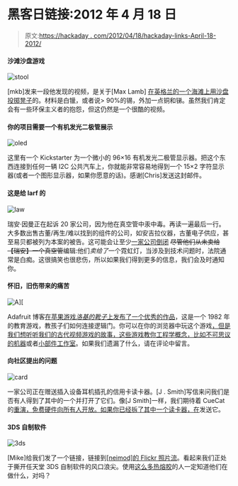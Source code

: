 # 黑客日链接:2012 年 4 月 18 日

> 原文:[https://hackaday . com/2012/04/18/hackaday-links-April-18-2012/](https://hackaday.com/2012/04/18/hackaday-links-april-18-2012/)

#### 沙滩沙盘游戏

![](../Images/7bdd0f964b53d283aac4f2cdd23fc4d4.png "stool")

[mkb]发来一段他发现的视频，是关于[Max Lamb] [在英格兰的一个海滩上用沙盘投掷凳子](http://vimeo.com/9498805)的。材料是白镴，或者说> 90%的锡，外加一点铜和锑。虽然我们肯定会有一些环保主义者的抱怨，但这仍然是一个很酷的视频。

#### 你的项目需要一个有机发光二极管展示

![](../Images/871fce52488839726d8b65945f3f85e7.png "oled")

这里有一个 Kickstarter 为一个微小的 96×16 有机发光二极管显示器。把这个东西连接到任何一辆 I2C 公共汽车上，你就能非常容易地得到一个 15×2 字符显示器(或者一个图形显示器，如果你愿意的话)。感谢[Chris]发送这封邮件。

#### 这是给 larf 的

![](../Images/87cf138437c0a2266bc06baababf0314.png "law")

瑞安·因曼正在起诉 20 家公司，因为他在真空管中汞中毒。再读一遍最后一行。大多数出售古董/再生/难以找到的组件的公司，如安吉拉仪器，古董电子供应，甚至易贝都被列为本案的被告。这可能会让至少[一家公司倒闭](http://www.cascadesurplus.com/lawsuit/) ~~尽管他们从未卖给【瑞安】一个真空管~~编辑:他们*卖给了*一个霓虹灯，当涉及到技术问题时，法院通常是白痴。这很搞笑也很悲伤，所以如果我们得到更多的信息，我们会及时通知你。

#### 怀旧，旧伤带来的痛苦

![](../Images/a4994c5830f7c482973b3d50e64a409e.png "A][")

Adafruit 博客[在苹果游戏*洛基的靴子*上发布了一个优秀的作品](http://www.adafruit.com/blog/2012/04/16/learn-about-electronics-by-playing-games-rockys-boots/)，这是一个 1982 年的教育游戏，教孩子们如何连接逻辑门。你可以在你的浏览器中玩这个游戏[，但是我们想听听我们的古代视频游戏的故事，这些游戏教你工程学概念，比如](http://www.virtualapple.org/rockysboots.html)[不可思议的机器](http://en.wikipedia.org/wiki/The_Incredible_Machine_(series))或者[小部件工作室](http://en.wikipedia.org/wiki/Widget_Workshop)。如果我们遗漏了什么，请在评论中留言。

#### 向社区提出的问题

![](../Images/983d75494a75a79c2f5e7347cab2cf8f.png "card")

一家公司正在赠送插入设备耳机插孔的信用卡读卡器。[J . Smith]写信来问我们是否有人得到了其中的一个并打开了它们。像[J Smith]一样，我们期待着 CueCat 的[重演，免费硬件向所有人开放。如果你已经拆了其中一个读卡器，](http://hackaday.com/2005/06/12/cuecat-hacking/)[在](http://hackaday.com/contact-hack-a-day/)发送它。

#### 3DS 自制软件

![](../Images/66a9640753321632d19fa0e851f25ccb.png "3ds")

[Mike]给我们发了一个链接，链接到[[neimod]的 Flickr 照片流](http://www.flickr.com/photos/neimod)。看起来我们正处于撕开任天堂 3DS 自制软件的风口浪尖。使用[这么多热熔胶](http://www.flickr.com/photos/neimod/6487818901/in/photostream)的人一定知道他们在做什么，对吗？